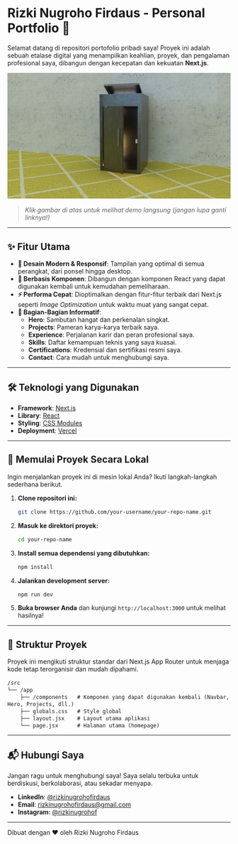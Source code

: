 # Rizki Nugroho Firdaus - Personal Portfolio 🚀

Selamat datang di repositori portofolio pribadi saya! Proyek ini adalah sebuah etalase digital yang menampilkan keahlian, proyek, dan pengalaman profesional saya, dibangun dengan kecepatan dan kekuatan **Next.js**.

[![Portfolio Screenshot](/public/sijaga.png)](https://your-live-demo-link.com)
> *Klik gambar di atas untuk melihat demo langsung (jangan lupa ganti linknya!)*

---

## ✨ Fitur Utama

-   **🎨 Desain Modern & Responsif**: Tampilan yang optimal di semua perangkat, dari ponsel hingga desktop.
-   **🧩 Berbasis Komponen**: Dibangun dengan komponen React yang dapat digunakan kembali untuk kemudahan pemeliharaan.
-   **⚡ Performa Cepat**: Dioptimalkan dengan fitur-fitur terbaik dari Next.js seperti *Image Optimization* untuk waktu muat yang sangat cepat.
-   **📂 Bagian-Bagian Informatif**:
    -   **Hero**: Sambutan hangat dan perkenalan singkat.
    -   **Projects**: Pameran karya-karya terbaik saya.
    -   **Experience**: Perjalanan karir dan peran profesional saya.
    -   **Skills**: Daftar kemampuan teknis yang saya kuasai.
    -   **Certifications**: Kredensial dan sertifikasi resmi saya.
    -   **Contact**: Cara mudah untuk menghubungi saya.

---

## 🛠️ Teknologi yang Digunakan

-   **Framework**: [Next.js](https://nextjs.org/)
-   **Library**: [React](https://reactjs.org/)
-   **Styling**: [CSS Modules](https://github.com/css-modules/css-modules)
-   **Deployment**: [Vercel](https://vercel.com/)

---

## 🏁 Memulai Proyek Secara Lokal

Ingin menjalankan proyek ini di mesin lokal Anda? Ikuti langkah-langkah sederhana berikut.

1.  **Clone repositori ini:**
    ```bash
    git clone https://github.com/your-username/your-repo-name.git
    ```

2.  **Masuk ke direktori proyek:**
    ```bash
    cd your-repo-name
    ```

3.  **Install semua dependensi yang dibutuhkan:**
    ```bash
    npm install
    ```

4.  **Jalankan development server:**
    ```bash
    npm run dev
    ```

5.  **Buka browser Anda** dan kunjungi `http://localhost:3000` untuk melihat hasilnya!

---

## 📂 Struktur Proyek

Proyek ini mengikuti struktur standar dari Next.js App Router untuk menjaga kode tetap terorganisir dan mudah dipahami.

```
/src
└── /app
    ├── /components   # Komponen yang dapat digunakan kembali (Navbar, Hero, Projects, dll.)
    ├── globals.css   # Style global
    ├── layout.jsx    # Layout utama aplikasi
    └── page.jsx      # Halaman utama (homepage)
```

---

## 📬 Hubungi Saya

Jangan ragu untuk menghubungi saya! Saya selalu terbuka untuk berdiskusi, berkolaborasi, atau sekadar menyapa.

-   **LinkedIn**: [@rizkinugrohofirdaus](https://www.linkedin.com/in/rizkinugrohofirdaus)
-   **Email**: [rizkinugrohofirdaus@gmail.com](mailto:rizkinf2004@gmail.com)
-   **Instagram**: [@rizkinugrohof](https://www.instagram.com/kinep2rizki?utm_source=qr&igsh=MWdsdmNwN2pwNGFnZg==)

---

Dibuat dengan ❤️ oleh Rizki Nugroho Firdaus

